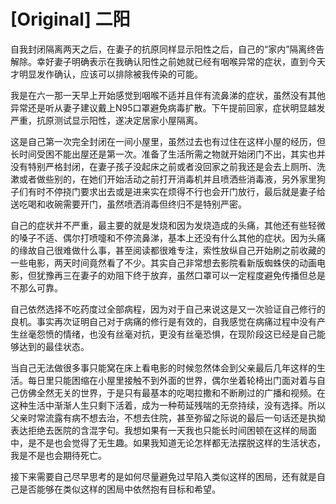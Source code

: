 # [Original] 二阳


自我封闭隔离两天之后，在妻子的抗原同样显示阳性之后，自己的“家内”隔离终告解除。幸好妻子明确表示在我确认阳性之前她就已经有咽喉异常的症状，直到今天才明显发作确认，应该可以排除被我传染的可能。

我是在六一那一天早上开始感觉到咽喉不适并且伴有流鼻涕的症状，虽然没有其他异常还是听从妻子建议戴上N95口罩避免病毒扩散。下午提前回家，症状明显越发严重，抗原测试显示阳性，遂决定居家小屋隔离。

这是自己第一次完全封闭在一间小屋里，虽然过去也有过住在这样小屋的经历，但长时间受困不能出屋还是第一次。准备了生活所需之物就开始闭门不出，其实也并没有特别严格封闭，在妻子孩子没起床之前或者没回家之前我还是会去上厕所、洗漱或者做些别的，在她们开始活动之前打开消毒机并且喷洒些消毒液，另外家里狗子们有时不停挠门要求出去或是进来实在烦得不行也会开门放行，最后就是妻子给送吃喝和收碗需要开门，虽然喷洒消毒但终归不是特别严密。

自己的症状并不严重，最主要的就是发烧和因为发烧造成的头痛，其他还有些轻微的嗓子不适、偶尔打喷嚏和不停流鼻涕，基本上还没有什么其他的症状。因为头痛的缘故自己很难做什么事，甚至阅读都很难专注，索性放纵自己开始刷之前收藏的一些电影，两天时间竟然看了不少。其实自己非常想去影院看新版蜘蛛侠的动画电影，但犹豫再三在妻子的劝阻下终于放弃，虽然口罩可以一定程度避免传播但总是不那么可靠。

自己依然选择不吃药度过全部病程，因为对于自己来说这是又一次验证自己修行的良机。事实再次证明自己对于病痛的修行是有效的，自我感觉在病痛过程中没有产生丝毫怨愤的情绪，也没有丝毫对抗，更没有丝毫恐惧，在现阶段这已经是自己能够达到的最佳状态。

当自己无法做很多事只能窝在床上看电影的时候忽然体会到父亲最后几年这样的生活。每日里只能困缩在小屋里接触不到外面的世界，偶尔坐着轮椅出门面对着与自己仿佛全然无关的世界，于是只有最基本的吃喝拉撒和不断刷过的广播和视频。在这种生活中渐渐人生只剩下活着，成为一种苟延残喘的无奈持续，没有选择。所以父亲时常流露有病不想去治，不想去住院，甚至弥留之际说的最后一句话还是执拗表达拒绝去医院的含混字句。我想如果有一天我也只能长时间困顿在这样的局面中，是不是也会觉得了无生趣。如果我知道无论怎样都无法摆脱这样的生活状态，我是不是也会期待死亡。

接下来需要自己尽早思考的是如何尽量避免过早陷入类似这样的困局，还有就是自己是否能够在类似这样的困局中依然抱有目标和希望。
